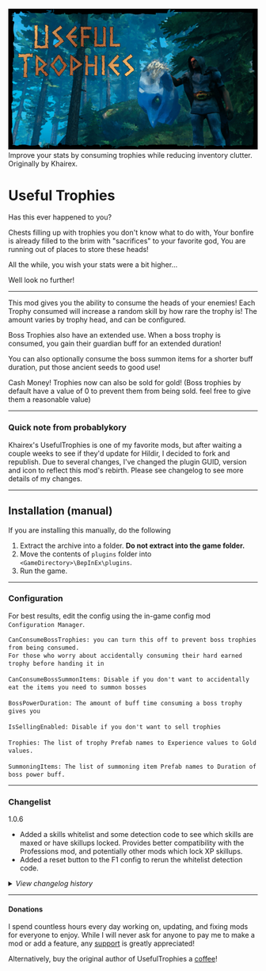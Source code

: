 ![Splash](https://raw.githubusercontent.com/probablykory/useful-trophies/main/splash.jpg)  
Improve your stats by consuming trophies while reducing inventory clutter.  Originally by Khairex.

# Useful Trophies

Has this ever happened to you?

Chests filling up with trophies you don't know what to do with,
Your bonfire is already filled to the brim with "sacrifices" to your favorite god,
You are running out of places to store these heads!

All the while, you wish your stats were a bit higher...

Well look no further!

---

This mod gives you the ability to consume the heads of your enemies!
Each Trophy consumed will increase a random skill by how rare the trophy is!
The amount varies by trophy head, and can be configured.

Boss Trophies also have an extended use.
When a boss trophy is consumed, you gain their guardian buff for an extended duration!

You can also optionally consume the boss summon items for a shorter buff duration, put those ancient seeds to good use!

Cash Money!
Trophies now can also be sold for gold!
(Boss trophies by default have a value of 0 to prevent them from being sold. feel free to give them a reasonable value)

---

### Quick note from probablykory
Khairex's UsefulTrophies is one of my favorite mods, but after waiting a couple weeks to see if they'd update for Hildir, I decided to fork and republish.  Due to several changes, I've changed the plugin GUID, version and icon to reflect this mod's rebirth.  Please see changelog to see more details of my changes.

---
## Installation (manual)

If you are installing this manually, do the following

1. Extract the archive into a folder. **Do not extract into the game folder.**
2. Move the contents of `plugins` folder into `<GameDirectory>\BepInEx\plugins`.
3. Run the game.

---
### Configuration
For best results, edit the config using the in-game config mod `Configuration Manager`.

```
CanConsumeBossTrophies: you can turn this off to prevent boss trophies from being consumed. 
For those who worry about accidentally consuming their hard earned trophy before handing it in

CanConsumeBossSummonItems: Disable if you don't want to accidentally eat the items you need to summon bosses

BossPowerDuration: The amount of buff time consuming a boss trophy gives you

IsSellingEnabled: Disable if you don't want to sell trophies

Trophies: The list of trophy Prefab names to Experience values to Gold values.

SummoningItems: The list of summoning item Prefab names to Duration of boss power buff.
```

---

### Changelist

1.0.6
* Added a skills whitelist and some detection code to see which skills are maxed or have skillups locked.  Provides better compatibility with the Professions mod, and potentially other mods which lock XP skillups.
* Added a reset button to the F1 config to rerun the whitelist detection code.

<details>
<summary><i>View changelog history</i></summary>
<br/>

1.0.5
* Replaced Skills list with a reverse-skill lookup relying on localization to provide the name of the skill.  This should work correctly with Jotunn and SkillManager based skills.

1.0.4
* Added additional 3rd party skills to custom skill list.

1.0.3
* Bugfix: Added several defenses against all the Null Reference exceptions people were seeing.
* Grammer corrections.
* Added a handful of Therzie's early trophies to the default config.
* Added Herbalist to the list of custom skills.

1.0.2
* Bugfix: added a proximity check to prevent consuming summoning item when used near offering bowl.

1.0.1
* Bugfix for intermittent exception when consuming summoning items.
* Bugfix for exception when consuming items via the hotbar.

1.0.0 
* Forked from khairex's github repo
* Changed configuration to use Prefab names instead of token strings, to support 3rd party mod trophies.
* Added a custom configuration drawer for the Trophies and Summoning Items lists.
* Corrected the skill-up message when consuming a trophy, to display the english skill name of 3rd party skills.

</details>

---

#### Donations
I spend countless hours every day working on, updating, and fixing mods for everyone to enjoy.  While I will never ask for anyone to pay me to make a mod or add a feature, any [support](https://paypal.me/probablyk) is greatly appreciated!

Alternatively, buy the original author of UsefulTrophies a [coffee](https://www.buymeacoffee.com/khairex)!
